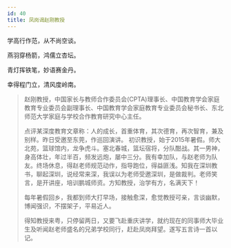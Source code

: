 ```yaml
---
id: 40
title: 凤岗谒赵刚教授
---
```

学高行作范，从不尚空谈。

燕羽穿杨箭，鸿儒立杏坛。

青灯挥铁笔，妙语赛金丹。

幸得程门立，清风度岭南。

> 赵刚教授，中国家长与教师合作委员会(CPTA)理事长、中国教育学会家庭教育专业委员会副理事长、中国教育学会家庭教育专业委员会秘书长、东北师范大学家庭与学校合作教育研究中心主任。
>
> 点评某深度教育文章称：人的成长，首重体育，其次德育，再次智育，兼及别样。昨日受邀至东莞，作巡回演讲。
> 初识教授，始于2015年暑假。师大北苑，篮球馆内，龙争虎斗。塞北春城，篮坛宿将，分队酣战。其一男神，身高体壮，年过半百，频发远炮，屡中三分。我有幸加队，与赵老师为队友。终场休息，得赵老师规范动作，指导跑位，得益匪浅。知我在深圳教书，聊起深圳，说经常来深，我误以为老师受邀深圳，是做裁判。老师笑言，是开讲座，培训鹏城师资。方知教授，治学有方，名满天下！
>
> 每年暑假回乡，我都到师大打早场，接触愈深，愈觉教授可亲，言谈幽默，博闻强识，不摆架子，平易近人。
>
> 得知教授来粤，只停留两日，又要飞赴重庆讲学，就约现在的同事师大毕业生及听闻赵老师盛名的兄弟学校同行，赶赴凤岗拜望。遂写五言诗一首以记。
